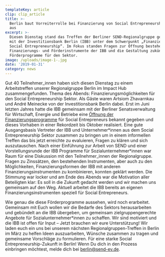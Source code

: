 ```yaml
---
templateKey: article
clip: clip_article
title: >-
  Berlin baut Vorreiterrolle bei Finanzierung von Social Entrepreneurship weiter
  aus
excerpt: >-
  Diesen Dienstag stand das Treffen der Berliner SEND-Regionalgruppe gemeinsam
  mit der Investitionsbank Berlin (IBB) unter dem Schwerpunkt „Finanzierung
  Social Entrepreneurship“. Im Fokus standen Fragen zur Öffnung bestehender
  Finanzierungs- und Förderinstrumente der IBB und die Gestaltung zukünftiger
  Förderprogramme für den Sektor.
image: /uploads/image-1-.jpg
date: '2019-01-31'
category: news
---
```

Gut 40 Teilnehmer_innen haben sich diesen Dienstag zu einem Arbeitstreffen unserer Regionalgruppe Berlin im Impact Hub zusammengefunden. Thema des Abends: Finanzierungsmöglichkeiten für den Social Entrepreneurship Sektor. Als Gäste waren Artsiom Zhavarnkau und André Meinecke von der Investitionsbank Berlin dabei. Erst im Juni letzten Jahres hatte die IBB gemeinsam mit der Berliner Senatsverwaltung für Wirtschaft, Energie und Betriebe eine [Öffnung der Finanzierungsprogramme](https://www.send-ev.de/2018-06-25_berliner-investitionsbank-%C3%B6ffnet-angebote-f%C3%BCr-social-entrepreneurs/) für Social Entrepreneurs bekannt gegeben und dieses Vorhaben in einer Rekordzeit bis Oktober realisiert. Eine gute Ausgangsbasis Vertreter der IBB und Unternehmer\*innen aus dem Social Entrepreneurship Sektor zusammen zu bringen um in einem informellen Treffen das bis jetzt erreichte zu evaluieren, Fragen zu klären und sich auszutauschen. Nach einer Einführung zur Arbeit von SEND und einer Vorstellungsrunde der IBB Programme für Sozialunternehmer\*innen war Raum für eine Diskussion mit den Teilnehmer_innen der Regionalgruppe. Fragen zu Zinssätzen, den bestehenden Instrumenten, aber auch zu den Möglichkeiten, Finanzierungsformen der IBB mit anderen Finanzierungsinstrumenten zu kombinieren, konnten geklärt werden. Die Stimmung war locker und am Ende des Abends war die Motivation aller Beteiligten klar: Es soll in die Zukunft gedacht werden und wir machen uns gemeinsam auf den Weg. Aktuell arbeitet die IBB bereits an eigenen Finanzierungsinstrumenten speziell für Social Entrepreneurs.

Wie genau die diese Förderprogramme aussehen, wird noch erarbeitet. Gemeinsam mit Euch wollen wir die Bedarfe des Sektors herausarbeiten und gebündelt an die IBB übergeben, um gemeinsam zielgruppengerechte Angebote für Sozialunternehmer*innen zu schaffen. Wir sind motiviert und die IBB ist offen für Input – Jetzt brauchen wir eure Unterstützung! Wir laden euch ein uns bei unserem nächsten Regionalgruppen-Treffen in Berlin im März zu helfen Ideen auszuarbeiten, Wünsche zusammen zu tragen und gemeinsame Vorschläge zu formulieren. Für eine starke Social Entrepreneurship-Zukunft in Berlin! Wenn Du dich in den Prozess einbringen möchtest, melde dich bei berlin@send-ev.de.
